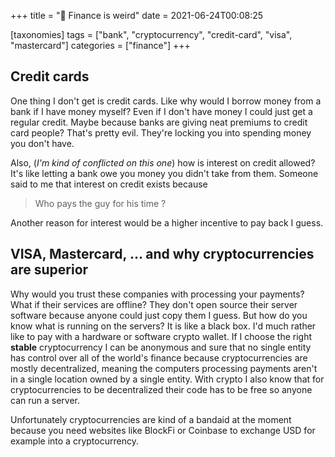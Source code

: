 +++
title = "🏦 Finance is weird"
date = 2021-06-24T00:08:25

[taxonomies]
tags = ["bank", "cryptocurrency", "credit-card", "visa", "mastercard"]
categories = ["finance"]
+++

## Credit cards

One thing I don't get is credit cards. Like why would I borrow money from a bank if I have money myself? Even if I don't have money I could just get a regular credit. Maybe because banks are giving neat premiums to credit card people? That's pretty evil. They're locking you into spending money you don't have.

Also, (*I'm kind of conflicted on this one*) how is interest on credit allowed? It's like letting a bank owe you money you didn't take from them. Someone said to me that interest on credit exists because

> Who pays the guy for his time ?

Another reason for interest would be a higher incentive to pay back I guess.

## VISA, Mastercard, … and why cryptocurrencies are superior

Why would you trust these companies with processing your payments? What if their services are offline? They don't open source their server software because anyone could just copy them I guess. But how do you know what is running on the servers? It is like a black box. I'd much rather like to pay with a hardware or software crypto wallet. If I choose the right **stable** cryptocurrency I can be anonymous and sure that no single entity has control over all of the world's finance because cryptocurrencies are mostly decentralized, meaning the computers processing payments aren't in a single location owned by a single entity. With crypto I also know that for cryptocurrencies to be decentralized their code has to be free so anyone can run a server.

Unfortunately cryptocurrencies are kind of a bandaid at the moment because you need websites like BlockFi or Coinbase to exchange USD for example into a cryptocurrency.
